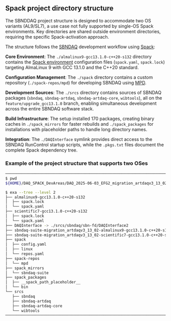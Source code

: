 ## Spack project directory structure

The SBNDDAQ project structure is designed to accommodate two OS variants (AL9/SL7), a use case not fully supported by single-OS Spack environments. Key directories are shared outside environment directories, requiring the specific Spack-activation approach.

The structure follows the [SBNDAQ](https://sbnsoftware.github.io/sbn_online_wiki/sbndaq_Wiki) development workflow using [Spack](https://spack.readthedocs.io/en/latest/index.html):

**Core Environment**: The `./almalinux9-gcc13.1.0-c++20-s132` directory contains the [Spack environment](https://spack.readthedocs.io/en/latest/environments.html) configuration files (`spack.yaml`, `spack.lock`) targeting AlmaLinux 9 with GCC 13.1.0 and the C++20 standard.

**Configuration Management**: The `./spack` directory contains a custom repository (`./spack-repos/mpd`) for developing SBNDAQ using [MPD](https://github.com/FNALssi/spack-mpd).

**Development Sources**: The `./srcs` directory contains sources of SBNDAQ packages (`sbndaq`, `sbndaq-artdaq`, `sbndaq-artdaq-core`, `wibtools`), all on the `feature/upgrade_gcc13.1.0` branch, enabling simultaneous development across the entire SBNDAQ software stack.

**Build Infrastructure**: The setup installed 170 packages, creating binary caches in `./spack_mirrors` for faster rebuilds and `./spack_packages` for installations with placeholder paths to handle long directory names.

**Integration**: The `./DAQInterface` symlink provides direct access to the SBNDAQ RunControl startup scripts, while the `.pkgs.txt` files document the complete Spack dependency tree.

### Example of the project structure that supports two OSes

```bash
─────────────────────────────────────────────────────────────────────────────────────────
$ pwd
${HOME}/DAQ_SPACK_DevAreas/DAQ_2025-06-03_EFG2_migration_artdaqv3_13_02

$ exa --tree --level 2
├── almalinux9-gcc13.1.0-c++20-s132
│  ├── spack.lock
│  └── spack.yaml
├── scientific7-gcc13.1.0-c++20-s132
│  ├── spack.lock
│  └── spack.yaml
├── DAQInterface -> ./srcs/sbndaq/sbn-fd/DAQInterface2
├── sbndaq-suite-migration_artdaqv3_13_02-almalinux9-gcc13.1.0-c++20-s132.pkgs.txt
├── sbndaq-suite-migration_artdaqv3_13_02-scientific7-gcc13.1.0-c++20-s132.pkgs.txt
├── spack
│  ├── config.yaml
│  ├── linux
│  └── repos.yaml
├── spack-repos
│  └── mpd
├── spack_mirrors
│  └── sbndaq-suite
├── spack_packages
│  ├── __spack_path_placeholder__
│  └── bin
└── srcs
   ├── sbndaq
   ├── sbndaq-artdaq
   ├── sbndaq-artdaq-core
   └── wibtools
─────────────────────────────────────────────────────────────────────────────────────────
```
